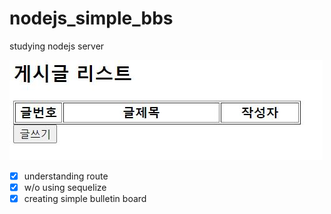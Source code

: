# nodejs_simple_bbs

studying nodejs server

![Image of screen](./img/list.jpg)

- [x] understanding route
- [x] w/o using sequelize
- [x] creating simple bulletin board
